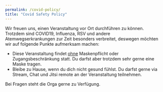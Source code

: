 ```yaml
---
permalink: /covid-policy/
title: "Covid Safety Policy"
---
```


Wir freuen uns, einen Veranstaltung vor Ort durchführen zu können.
Trotzdem sind COVID19, Influenza, RSV und andere Atemwegserkrankungen zur Zeit
besonders verbreitet, deswegen möchten wir auf folgende Punkte aufmerksam machen:

  - Diese Veranstaltung findet <u>ohne</u> Maskenpflicht oder Zugangsbeschränkung statt.
    Du darfst aber trotzdem sehr gerne eine Maske tragen.
  - Bleibe zu Hause, wenn du dich nicht gesund fühlst. Du darfst gerne via Stream, Chat
    und Jitsi remote an der Veranstaltung teilnehmen.

Bei Fragen steht die Orga gerne zu Verfügung.

